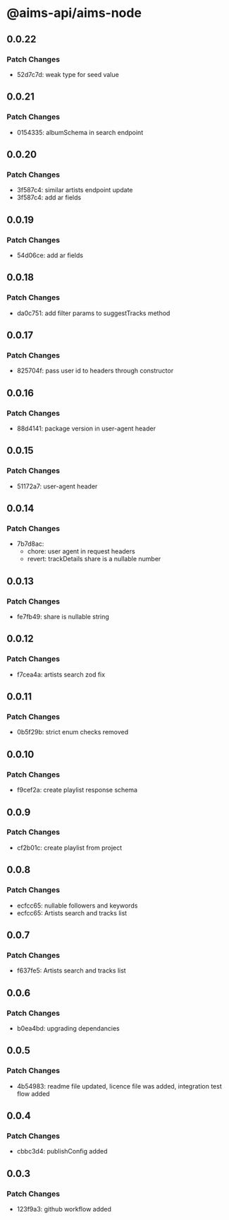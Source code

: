 # @aims-api/aims-node

## 0.0.22

### Patch Changes

- 52d7c7d: weak type for seed value

## 0.0.21

### Patch Changes

- 0154335: albumSchema in search endpoint

## 0.0.20

### Patch Changes

- 3f587c4: similar artists endpoint update
- 3f587c4: add ar fields

## 0.0.19

### Patch Changes

- 54d06ce: add ar fields

## 0.0.18

### Patch Changes

- da0c751: add filter params to suggestTracks method

## 0.0.17

### Patch Changes

- 825704f: pass user id to headers through constructor

## 0.0.16

### Patch Changes

- 88d4141: package version in user-agent header

## 0.0.15

### Patch Changes

- 51172a7: user-agent header

## 0.0.14

### Patch Changes

- 7b7d8ac:
  - chore: user agent in request headers
  - revert: trackDetails share is a nullable number

## 0.0.13

### Patch Changes

- fe7fb49: share is nullable string

## 0.0.12

### Patch Changes

- f7cea4a: artists search zod fix

## 0.0.11

### Patch Changes

- 0b5f29b: strict enum checks removed

## 0.0.10

### Patch Changes

- f9cef2a: create playlist response schema

## 0.0.9

### Patch Changes

- cf2b01c: create playlist from project

## 0.0.8

### Patch Changes

- ecfcc65: nullable followers and keywords
- ecfcc65: Artists search and tracks list

## 0.0.7

### Patch Changes

- f637fe5: Artists search and tracks list

## 0.0.6

### Patch Changes

- b0ea4bd: upgrading dependancies

## 0.0.5

### Patch Changes

- 4b54983: readme file updated, licence file was added, integration test flow added

## 0.0.4

### Patch Changes

- cbbc3d4: publishConfig added

## 0.0.3

### Patch Changes

- 123f9a3: github workflow added
